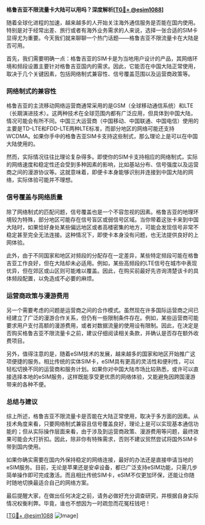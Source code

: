 **格鲁吉亚不限流量卡大陆可以用吗？深度解析[[TG💪+ @esim1088](https://t.me/s/esim1088)]**

随着全球化进程的加速，越来越多的人开始关注海外通信服务是否能在国内使用。特别是对于经常出差、旅行或者有海外业务需求的人来说，选择一张合适的SIM卡显得尤为重要。今天我们就来聊聊一个热门话题——格鲁吉亚不限流量卡在大陆是否可用。

首先，我们需要明确一点：格鲁吉亚的SIM卡是为当地用户设计的产品，其网络环境和频段设置主要针对格鲁吉亚国内的需求。因此，它能否在中国大陆正常使用，取决于几个关键因素，包括网络制式兼容性、信号覆盖范围以及运营商政策等。

### 网络制式的兼容性

格鲁吉亚的主流移动网络运营商通常采用的是GSM（全球移动通信系统）和LTE（长期演进技术）。这两种技术在全球范围内都有广泛应用，但具体到中国大陆，情况可能会有所不同。中国三大运营商（中国移动、中国联通、中国电信）使用的主要是TD-LTE和FDD-LTE两种LTE标准，而部分地区的网络可能还支持WCDMA。如果你手中的格鲁吉亚SIM卡支持这些制式，那么理论上是可以在中国大陆使用的。

然而，实际情况往往比理论复杂得多。即使你的SIM卡支持相应的网络制式，实际的网络速度和稳定性还会受到多种因素的影响，比如基站分布、信号强度以及运营商之间的漫游协议等。这就意味着，即便卡本身能够识别并连接到中国大陆的网络，实际体验可能并不理想。

### 信号覆盖与网络质量

除了网络制式的匹配问题，信号覆盖也是一个不容忽视的因素。格鲁吉亚的地理环境较为特殊，部分地区可能存在信号盲区或弱信号区域。当你带着这张卡来到中国大陆时，如果恰好身处某些偏远地区或者高楼密集的地方，可能会发现信号非常不稳定甚至完全无法连接。这种情况下，即使卡本身没有问题，也无法提供良好的上网体验。

此外，由于不同国家和地区对频段的分配存在一定差异，某些特定频段可能在格鲁吉亚工作良好，但在大陆却未必适用。例如，某些高频段的LTE信号在城市中表现优异，但在郊区或山区则可能难以覆盖。因此，在购买前最好先咨询清楚该卡的具体频段配置，以免造成不必要的麻烦。

### 运营商政策与漫游费用

另一个需要考虑的问题是运营商之间的合作模式。虽然现在许多国际运营商之间已经建立了广泛的漫游合作关系，但仍有一些限制条件存在。例如，某些运营商可能要求用户支付高额的漫游费用，或者对数据流量的使用设有限制。因此，在决定是否购买格鲁吉亚不限流量卡之前，建议仔细阅读相关条款，并确认是否存在额外收费项目。

另外，值得注意的是，随着eSIM技术的发展，越来越多的国家和地区开始推广这项便捷的服务。相比传统的实体SIM卡，eSIM具有更高的灵活性和便利性，可以轻松切换不同的运营商和服务计划。如果你对中国大陆市场比较熟悉，或许可以直接选择本地的eSIM服务，这样既能享受更优质的网络体验，又能避免因跨国漫游带来的各种不便。

### 总结与建议

综上所述，格鲁吉亚不限流量卡是否能在大陆正常使用，取决于多方面的因素。从技术角度来看，只要网络制式兼容且信号覆盖良好，理论上是可以实现基本通信功能的；但从实际操作层面来看，由于涉及到运营商政策、漫游费用等问题，最终效果可能会大打折扣。因此，除非你有特殊需求，否则不建议贸然尝试将国外SIM卡带到国内使用。

如果你确实需要在国内外保持稳定的网络连接，最好的办法还是直接申请当地的eSIM服务。目前，无论是苹果还是安卓设备，都已广泛支持eSIM功能，只需几步简单操作即可完成激活。而且相比传统SIM卡，eSIM不仅更加环保，还能让你随时随地切换最适合自己的网络方案。

最后提醒大家，在做出任何决定之前，请务必做好充分调查研究，并根据自身实际情况权衡利弊。毕竟，谁也不想因为一时疏忽而花冤枉钱吧！

[[TG💪+ @esim1088](https://t.me/s/esim1088) ![Image](https://i.postimg.cc/4NQfJmqS/Snipaste-2025-05-13-00-14-12.png)]